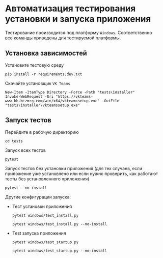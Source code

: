 # Автоматизация тестирования установки и запуска приложения

Тестирование производится под платформу `Windows`. Соответственно все команды приведены для тестируемой платформы.

## Установка зависимостей

Установите тестовую среду
```shell
pip install -r requirements.dev.txt
```

Скачайте установщик `VK Teams`
```shell
New-Item -ItemType Directory -Force -Path "tests\installer"
Invoke-WebRequest -Uri "https://vkteams-www.hb.bizmrg.com/win/x64/vkteamssetup.exe" -OutFile "tests\installer\vkteamssetup.exe"
```

## Запуск тестов

Перейдите в рабочую директорию
```shell
cd tests
```

Запуск всех тестов
```shell
pytest
```

Запуск тестов без установки приложения (для тех случаев, если приложение уже установлено или если нужно проверить, как работают тесты без установленного приложения)

```shell
pytest --no-install
```

Другие конфигурации запуска:
- Тест установки приложения
    ```shell
    pytest windows/test_install.py
    ```
    ```shell
    pytest windows/test_install.py --no-install
    ```
- Test запуска приложения
    ```shell
    pytest windows/test_startup.py
    ```
    ```shell
    pytest windows/test_startup.py --no-install
    ```